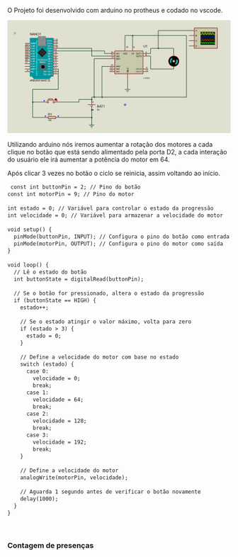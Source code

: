 O Projeto foi desenvolvido com arduino no protheus e codado no vscode.

![alt text](src/assets/image.png)

Utilizando arduino nós iremos aumentar a rotação dos motores a cada clique no botão que está sendo alimentado pela porta D2, a cada interação do usuário ele irá aumentar a potência do motor em 64.

Após clicar 3 vezes no botão o ciclo se reinicia, assim voltando ao início.

```
 const int buttonPin = 2; // Pino do botão
const int motorPin = 9; // Pino do motor

int estado = 0; // Variável para controlar o estado da progressão
int velocidade = 0; // Variável para armazenar a velocidade do motor

void setup() {
  pinMode(buttonPin, INPUT); // Configura o pino do botão como entrada
  pinMode(motorPin, OUTPUT); // Configura o pino do motor como saída
}

void loop() {
  // Lê o estado do botão
  int buttonState = digitalRead(buttonPin);

  // Se o botão for pressionado, altera o estado da progressão
  if (buttonState == HIGH) {
    estado++;

    // Se o estado atingir o valor máximo, volta para zero
    if (estado > 3) {
      estado = 0;
    }

    // Define a velocidade do motor com base no estado
    switch (estado) {
      case 0:
        velocidade = 0;
        break;
      case 1:
        velocidade = 64;
        break;
      case 2:
        velocidade = 128;
        break;
      case 3:
        velocidade = 192;
        break;
    }

    // Define a velocidade do motor
    analogWrite(motorPin, velocidade);

    // Aguarda 1 segundo antes de verificar o botão novamente
    delay(1000);
  }
}
    
```
#

### Contagem de presenças
